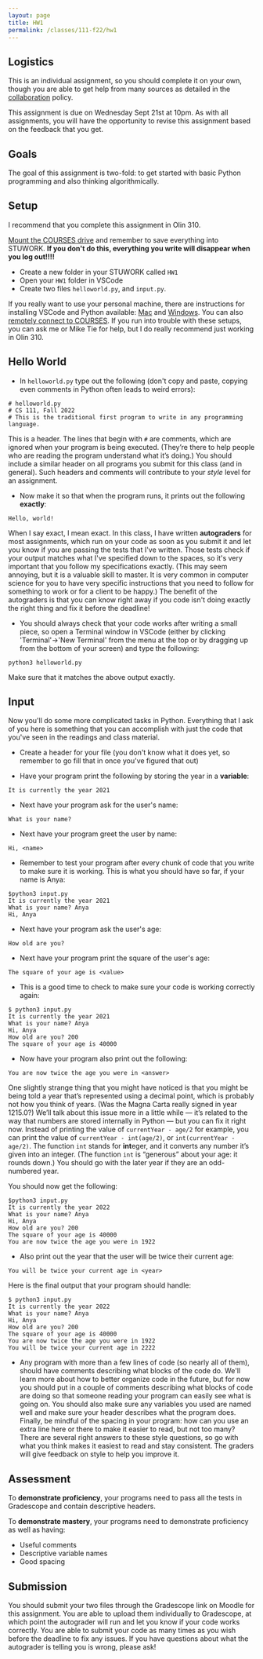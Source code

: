 ```yaml
---
layout: page
title: HW1 
permalink: /classes/111-f22/hw1
---
```


## Logistics

This is an individual assignment, so you should complete it on your own, though you are able to get help from many sources as detailed in the [collaboration](collaboration) policy.

This assignment is due on Wednesday Sept 21st at 10pm. 
As with all assignments, you will have the opportunity to revise this assignment based on the feedback that you get.

## Goals
The goal of this assignment is two-fold: to get started with basic Python programming and also thinking algorithmically. 

## Setup
I recommend that you complete this assignment in Olin 310.

[Mount the COURSES drive](https://wiki.carleton.edu/pages/viewpage.action?spaceKey=carl&title=CS+111+and+201+workflow+in+CS+labs) and remember to save everything into STUWORK. **If you don't do this, everything you write will disappear when you log out!!!!**
* Create a new folder in your STUWORK called `HW1`
* Open your `HW1` folder in VSCode
* Create two files `helloworld.py`, and `input.py`.

If you really want to use your personal machine, there are instructions for installing VSCode and Python available: [Mac](https://wiki.carleton.edu/pages/viewpage.action?pageId=92275629) and [Windows](https://wiki.carleton.edu/pages/viewpage.action?pageId=92275633). You can also [remotely connect to COURSES](https://wiki.carleton.edu/display/itskb/Network+Drives). If you run into trouble with these setups, you can ask me or Mike Tie for help, but I do really recommend just working in Olin 310.

## Hello World

* In `helloworld.py` type out the following (don't copy and paste, copying even comments in Python often leads to weird errors):
```
# helloworld.py
# CS 111, Fall 2022
# This is the traditional first program to write in any programming language.
```
This is a header.
The lines that begin with `#` are comments, which are ignored when your program is being executed. 
(They’re there to help people who are reading the program understand what it’s doing.)
You should include a similar header on all programs you submit for this class (and in general).
Such headers and comments will contribute to your *style* level for an assignment.

* Now make it so that when the program runs, it prints out the following **exactly**:
```
Hello, world!
```
When I say exact, I mean exact. 
In this class, I have written **autograders** for most assignments, which run on your code as soon as you submit it and let you know if you are passing the tests that I've written.
Those tests check if your output matches what I've specified down to the spaces, so it's very important that you follow my specifications exactly.
(This may seem annoying, but it is a valuable skill to master. It is very common in computer science for you to have very specific instructions that you need to follow for something to work or for a client to be happy.)
The benefit of the autograders is that you can know right away if you code isn't doing exactly the right thing and fix it before the deadline!

* You should always check that your code works after writing a small piece, so open a Terminal window in VSCode (either by clicking 'Terminal'->'New Terminal' from the menu at the top or by dragging up from the bottom of your screen) and type the following:
```
python3 helloworld.py
```
Make sure that it matches the above output exactly.

## Input
Now you'll do some more complicated tasks in Python. 
Everything that I ask of you here is something that you can accomplish with just the code that you've seen in the readings and class material.

* Create a header for your file (you don't know what it does yet, so remember to go fill that in once you've figured that out)

* Have your program print the following by storing the year in a **variable**:
```
It is currently the year 2021
```

* Next have your program ask for the user's name:
```
What is your name? 
```

* Next have your program greet the user by name:
```
Hi, <name>
```

* Remember to test your program after every chunk of code that you write to make sure it is working. This is what you should have so far, if your name is Anya:
```
$python3 input.py
It is currently the year 2021
What is your name? Anya
Hi, Anya
```

* Next have your program ask the user's age:
```
How old are you?
```

* Next have your program print the square of the user's age:
```
The square of your age is <value>
```

* This is a good time to check to make sure your code is working correctly again:
```
$ python3 input.py
It is currently the year 2021
What is your name? Anya
Hi, Anya
How old are you? 200
The square of your age is 40000
```

* Now have your program also print out the following:
```
You are now twice the age you were in <answer>
```
One slightly strange thing that you might have noticed is that you might be being told a year that’s represented using a decimal point, which is probably not how you think of years. 
(Was the Magna Carta really signed in year 1215.0?) 
We’ll talk about this issue more in a little while — it’s related to the way that numbers are stored internally in Python — but you can fix it right now. Instead of printing the value of `currentYear - age/2` for example, you can print the value of `currentYear - int(age/2)`, or `int(currentYear - age/2)`. The function `int` stands for **int**eger, and it converts any number it’s given into an integer. (The function `int` is “generous” about your age: it rounds down.)
You should go with the later year if they are an odd-numbered year.

You should now get the following:
```
$python3 input.py
It is currently the year 2022
What is your name? Anya
Hi, Anya
How old are you? 200
The square of your age is 40000
You are now twice the age you were in 1922
```

* Also print out the year that the user will be twice their current age:
```
You will be twice your current age in <year>
```

Here is the final output that your program should handle:
```
$ python3 input.py
It is currently the year 2022
What is your name? Anya
Hi, Anya
How old are you? 200
The square of your age is 40000
You are now twice the age you were in 1922
You will be twice your current age in 2222
```

* Any program with more than a few lines of code (so nearly all of them), should have comments describing what blocks of the code do. We'll learn more about how to better organize code in the future, but for now you should put in a couple of comments describing what blocks of code are doing so that someone reading your program can easily see what is going on. You should also make sure any variables you used are named well and make sure your header describes what the program does. Finally, be mindful of the spacing in your program: how can you use an extra line here or there to make it easier to read, but not too many? There are several right answers to these style questions, so go with what you think makes it easiest to read and stay consistent. The graders will give feedback on style to help you improve it.



## Assessment
To **demonstrate proficiency**, your programs need to pass all the tests in Gradescope and contain descriptive headers.

To **demonstrate mastery**, your programs need to demonstrate proficiency as well as having:
* Useful comments
* Descriptive variable names
* Good spacing


## Submission
You should submit your two files through the Gradescope link on Moodle for this assignment.
You are able to upload them individually to Gradescope, at which point the autograder will run and let you know if your code works correctly.
You are able to submit your code as many times as you wish before the deadline to fix any issues.
If you have questions about what the autograder is telling you is wrong, please ask!

